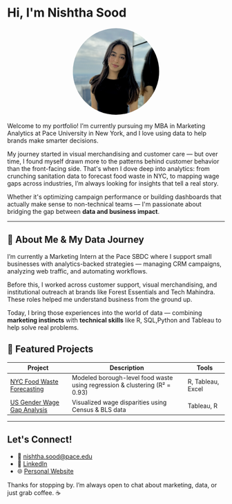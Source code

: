 # Hi, I'm Nishtha Sood

<p align="center">
  <img src="assets/img/profile.jpg" alt="Nishtha Sood" width="200" style="border-radius: 50%;" />
</p>

Welcome to my portfolio! I’m currently pursuing my MBA in Marketing Analytics at Pace University in New York, and I love using data to help brands make smarter decisions.

My journey started in visual merchandising and customer care — but over time, I found myself drawn more to the patterns behind customer behavior than the front-facing side. That's when I dove deep into analytics: from crunching sanitation data to forecast food waste in NYC, to mapping wage gaps across industries, I’m always looking for insights that tell a real story.

Whether it's optimizing campaign performance or building dashboards that actually make sense to non-technical teams — I'm passionate about bridging the gap between **data and business impact**.

---

## 🎯 About Me & My Data Journey

I’m currently a Marketing Intern at the Pace SBDC where I support small businesses with analytics-backed strategies — managing CRM campaigns, analyzing web traffic, and automating workflows.

Before this, I worked across customer support, visual merchandising, and institutional outreach at brands like Forest Essentials and Tech Mahindra. These roles helped me understand business from the ground up.

Today, I bring those experiences into the world of data — combining **marketing instincts** with **technical skills** like R, SQL,Python and Tableau to help solve real problems.


## 📁 Featured Projects

| Project | Description | Tools |
|--------|-------------|-------|
| [NYC Food Waste Forecasting](https://github.com/nishtha-sood/food-waste.html) | Modeled borough-level food waste using regression & clustering (R² = 0.93) | R, Tableau, Excel |
| [US Gender Wage Gap Analysis](https://github.com/nishtha-sood/US-Gender-Wage-Gap) | Visualized wage disparities using Census & BLS data | Tableau, R |

---

## Let's Connect!

- 📧 [nishtha.sood@pace.edu](mailto:nishtha.sood@pace.edu)
- 💼 [LinkedIn](https://linkedin.com/in/nishtha-sood)
- 🌐 [Personal Website](https://nishtha-sood.github.io)

Thanks for stopping by. I’m always open to chat about marketing, data, or just grab coffee. ☕

